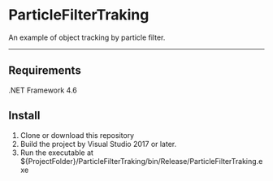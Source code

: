 # ParticleFilterTraking
An example of object tracking by particle filter.

---
## Requirements
.NET Framework 4.6

## Install
1. Clone or download this repository
2. Build the project by Visual Studio 2017 or later.
3. Run the executable at ${ProjectFolder}/ParticleFilterTraking/bin/Release/ParticleFilterTraking.exe
